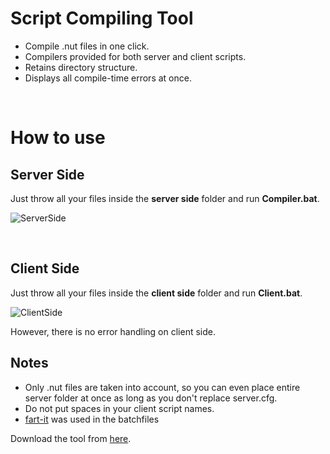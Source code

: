 # Script Compiling Tool
- Compile .nut files in one click.
- Compilers provided for both server and client scripts.
- Retains directory structure.
- Displays all compile-time errors at once.

&nbsp;
# How to use

## Server Side
Just throw all your files inside the **server side** folder and run **Compiler.bat**.

![ServerSide](https://i.imgur.com/6LXsAGw.gif)

&nbsp;

## Client Side
Just throw all your files inside the **client side** folder and run **Client.bat**.

![ClientSide](https://i.imgur.com/AdU3p2d.gif)

However, there is no error handling on client side.

## Notes

- Only .nut files are taken into account, so you can even place entire server folder at once as long as you don't replace server.cfg.
- Do not put spaces in your client script names.
- [fart-it](https://github.com/lionello/fart-it) was used in the batchfiles 

Download the tool from [here](https://github.com/vancityspiller/Compiler/releases/tag/v.1.1).